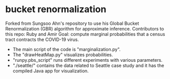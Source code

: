 # bucket renormalization
Forked from Sungsoo Ahn's repository to use his Global Bucket Renormalization (GBR) algorithm for approximate inference.
Contributors to this repo: Ruby and Amir
Goal: compute marginal probabilities that a census tract contracts the COVID-19 virus.  

* The main script of the code is "marginalization.py".  
* The "drawHeatMap.py" visualizes probabilities.  
* "runpy.pbs_script" runs different experiments with various parameters.  
* "./seattle/" contains the data related to Seattle case study and it has the compiled Java app for visualization.
